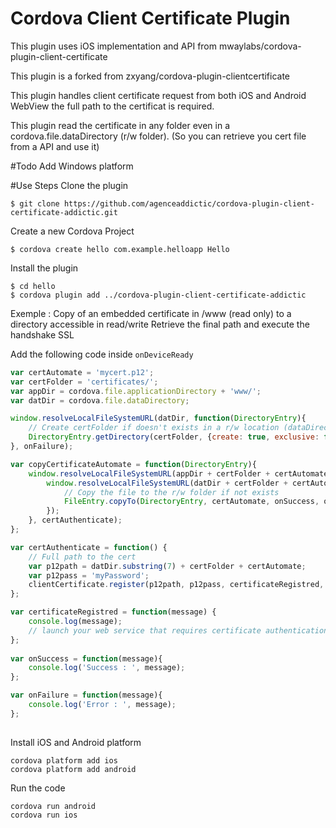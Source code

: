 # Cordova Client Certificate Plugin
This plugin uses iOS implementation and API from mwaylabs/cordova-plugin-client-certificate

This plugin is a forked from zxyang/cordova-plugin-clientcertificate

This plugin handles client certificate request from both iOS and Android WebView the full path to the certificat is required.

This plugin read the certificate in any folder even in a cordova.file.dataDirectory (r/w folder). (So you can retrieve you cert file from a API and use it)

#Todo
Add Windows platform

#Use Steps
Clone the plugin

    $ git clone https://github.com/agenceaddictic/cordova-plugin-client-certificate-addictic.git

Create a new Cordova Project

    $ cordova create hello com.example.helloapp Hello
    
Install the plugin

    $ cd hello
    $ cordova plugin add ../cordova-plugin-client-certificate-addictic
    

Exemple :
Copy of an embedded certificate in /www (read only) to a directory accessible in read/write
Retrieve the final path and execute the handshake SSL

Add the following code inside `onDeviceReady`

```js
var certAutomate = 'mycert.p12';
var certFolder = 'certificates/';
var appDir = cordova.file.applicationDirectory + 'www/';
var datDir = cordova.file.dataDirectory;

window.resolveLocalFileSystemURL(datDir, function(DirectoryEntry){
	// Create certFolder if doesn't exists in a r/w location (dataDirectory)
	DirectoryEntry.getDirectory(certFolder, {create: true, exclusive: false}, copyCertificateAutomate, onFailure);
}, onFailure);

var copyCertificateAutomate = function(DirectoryEntry){
	window.resolveLocalFileSystemURL(appDir + certFolder + certAutomate, function(FileEntry){
		window.resolveLocalFileSystemURL(datDir + certFolder + certAutomate, certAuthenticate, function(){
			// Copy the file to the r/w folder if not exists
			FileEntry.copyTo(DirectoryEntry, certAutomate, onSuccess, onFailure);
		});
	}, certAuthenticate);
};

var certAuthenticate = function() {
	// Full path to the cert
	var p12path = datDir.substring(7) + certFolder + certAutomate;
	var p12pass = 'myPassword';
	clientCertificate.register(p12path, p12pass, certificateRegistred, onFailure);
};

var certificateRegistred = function(message) {
	console.log(message);		
	// launch your web service that requires certificate authentication here
};
	
var onSuccess = function(message){
	console.log('Success : ', message);
};

var onFailure = function(message){
	console.log('Error : ', message);
};
	
```

Install iOS and Android platform

    cordova platform add ios
    cordova platform add android
    
Run the code

    cordova run android
    cordova run ios

